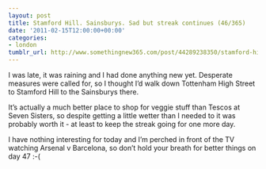 ```yaml
---
layout: post
title: Stamford Hill. Sainsburys. Sad but streak continues (46/365)
date: '2011-02-15T12:00:00+00:00'
categories:
- london
tumblr_url: http://www.somethingnew365.com/post/44289238350/stamford-hill-sainsburys-sad-but-streak-conti
---
```

I was late, it was raining and I had done anything new yet. Desperate measures were called for, so I thought I’d walk down Tottenham High Street to Stamford Hill to the Sainsburys there.

It’s actually a much better place to shop for veggie stuff than Tescos at Seven Sisters, so despite getting a little wetter than I needed to it was probably worth it - at least to keep the streak going for one more day.

I have nothing interesting for today and I’m perched in front of the TV watching Arsenal v Barcelona, so don’t hold your breath for better things on day 47 :-(

